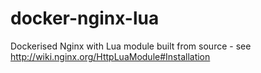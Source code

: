 # docker-nginx-lua
Dockerised Nginx with Lua module built from source - see http://wiki.nginx.org/HttpLuaModule#Installation

